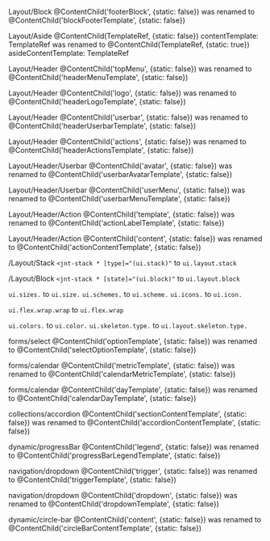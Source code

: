 Layout/Block 
@ContentChild('footerBlock', {static: false}) was renamed to @ContentChild('blockFooterTemplate', {static: false})

Layout/Aside 
@ContentChild(TemplateRef, {static: false}) contentTemplate: TemplateRef<any>
was renamed to @ContentChild(TemplateRef, {static: true}) asideContentTemplate: TemplateRef<any>

Layout/Header 
@ContentChild('topMenu', {static: false}) was renamed to @ContentChild('headerMenuTemplate', {static: false})

Layout/Header 
@ContentChild('logo', {static: false}) was renamed to @ContentChild('headerLogoTemplate', {static: false})

Layout/Header 
@ContentChild('userbar', {static: false}) was renamed to @ContentChild('headerUserbarTemplate', {static: false})

Layout/Header 
@ContentChild('actions', {static: false}) was renamed to @ContentChild('headerActionsTemplate', {static: false})

Layout/Header/Userbar 
@ContentChild('avatar', {static: false}) was renamed to @ContentChild('userbarAvatarTemplate', {static: false})

Layout/Header/Userbar 
@ContentChild('userMenu', {static: false}) was renamed to @ContentChild('userbarMenuTemplate', {static: false})

Layout/Header/Action 
@ContentChild('template', {static: false}) was renamed to @ContentChild('actionLabelTemplate', {static: false})

Layout/Header/Action 
@ContentChild('content', {static: false}) was renamed to @ContentChild('actionContentTemplate', {static: false})

/Layout/Stack
`<jnt-stack * [type]="(ui.stack)"` to `ui.layout.stack`

/Layout/Block
`<jnt-stack * [state]="(ui.block)"` to `ui.layout.block`


`ui.sizes.` to `ui.size.`
`ui.schemes.` to `ui.scheme.`
`ui.icons.` to `ui.icon.`

`ui.flex.wrap.wrap` to `ui.flex.wrap`

`ui.colors.` to `ui.color.`
`ui.skeleton.type.` to `ui.layout.skeleton.type.`

forms/select @ContentChild('optionTemplate', {static: false}) was renamed to @ContentChild('selectOptionTemplate', {static: false})

forms/calendar @ContentChild('metricTemplate', {static: false}) was renamed to @ContentChild('calendarMetricTemplate', {static: false})

forms/calendar @ContentChild('dayTemplate', {static: false}) was renamed to @ContentChild('calendarDayTemplate', {static: false})

collections/accordion @ContentChild('sectionContentTemplate', {static: false}) was renamed to @ContentChild('accordionContentTemplate', {static: false})

dynamic/progressBar @ContentChild('legend', {static: false}) was renamed to @ContentChild('progressBarLegendTemplate', {static: false})

navigation/dropdown @ContentChild('trigger', {static: false}) was renamed to @ContentChild('triggerTemplate', {static: false})

navigation/dropdown @ContentChild('dropdown', {static: false}) was renamed to @ContentChild('dropdownTemplate', {static: false})

dynamic/circle-bar @ContentChild('content', {static: false}) was renamed to @ContentChild('circleBarContentTemplate', {static: false})

